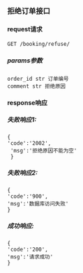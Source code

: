 
### 拒绝订单接口

#### request请求

    GET /booking/refuse/
    
##### params参数

    order_id str 订单编号
    comment str 拒绝原因

#### response响应

##### 失败响应1:

    {
    'code':'2002',
     'msg':'拒绝原因不能为空'
     }
     
##### 失败响应2:
    
    {
    'code':'900',
    'msg':'数据库访问失败'
    }
    
##### 成功响应:

    {
    'code':'200',
    'msg':'请求成功'
    }
    